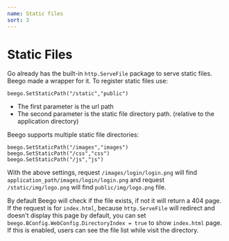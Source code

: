 ```yaml
---
name: Static files
sort: 3
---
```


# Static Files

Go already has the built-in `http.ServeFile` package to serve static files. Beego made a wrapper for it. To register static files use:

	beego.SetStaticPath("/static","public")

- The first parameter is the url path
- The second parameter is the static file directory path. (relative to the application directory)

Beego supports multiple static file directories:

	beego.SetStaticPath("/images","images")
	beego.SetStaticPath("/css","css")
	beego.SetStaticPath("/js","js")

With the above settings, request `/images/login/login.png` will find `application_path/images/login/login.png` and request `/static/img/logo.png` will find `public/img/logo.png` file.

By default Beego will check if the file exists, if not it will return a 404 page.  If the request is for `index.html`, because `http.ServeFile` will redirect and doesn't display this page by default, you can set `beego.BConfig.WebConfig.DirectoryIndex = true` to show `index.html` page. If this is enabled, users can see the file list while visit the directory.
